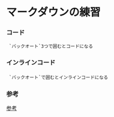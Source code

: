 # マークダウンの練習
### コード
``` `バックオート`3つで囲むとコードになる```
### インラインコード
``` `バックオート`で囲むとインラインコードになる```　　


### 参考
[参考](https://gist.github.com/mignonstyle/083c9e1651d7734f84c99b8cf49d57fa)
